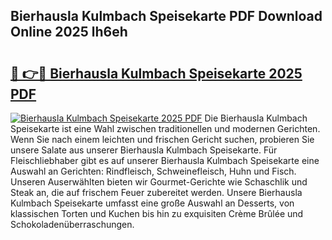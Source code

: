 ## Bierhausla Kulmbach Speisekarte PDF Download Online 2025 lh6eh

# <h2><a href="http://gccw6x.nevu.top/?p=Bierhausla+Kulmbach+Speisekarte">🔗 👉🔴 Bierhausla Kulmbach Speisekarte 2025 PDF</a></h2>

[![Bierhausla Kulmbach Speisekarte 2025 PDF](https://i.imgur.com/dBaPXMq.png)](http://gccw6x.nevu.top/?p=Bierhausla+Kulmbach+Speisekarte)
Die Bierhausla Kulmbach Speisekarte ist eine Wahl zwischen traditionellen und modernen Gerichten. Wenn Sie nach einem leichten und frischen Gericht suchen, probieren Sie unsere Salate aus unserer Bierhausla Kulmbach Speisekarte. Für Fleischliebhaber gibt es auf unserer Bierhausla Kulmbach Speisekarte eine Auswahl an Gerichten: Rindfleisch, Schweinefleisch, Huhn und Fisch. Unseren Auserwählten bieten wir Gourmet-Gerichte wie Schaschlik und Steak an, die auf frischem Feuer zubereitet werden. Unsere Bierhausla Kulmbach Speisekarte umfasst eine große Auswahl an Desserts, von klassischen Torten und Kuchen bis hin zu exquisiten Crème Brûlée und Schokoladenüberraschungen.

